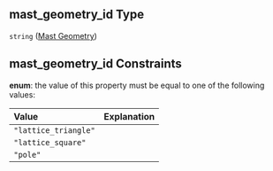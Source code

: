 ## mast_geometry_id Type

`string` ([Mast Geometry](iea43_wra_data_model-properties-measurement-location-measurement-location-properties-mast-properties-properties-mast-geometry.md))

## mast_geometry_id Constraints

**enum**: the value of this property must be equal to one of the following values:

| Value                | Explanation |
| :------------------- | ----------- |
| `"lattice_triangle"` |             |
| `"lattice_square"`   |             |
| `"pole"`             |             |
